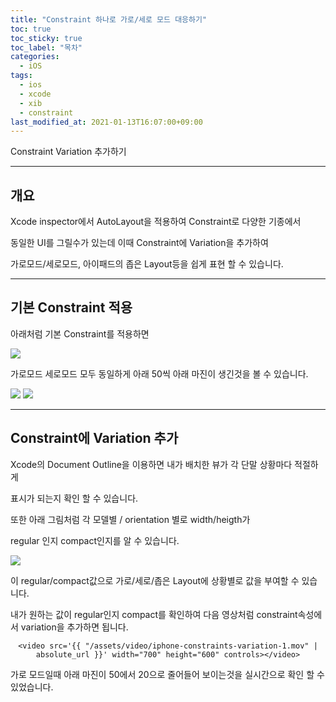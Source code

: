 ```yaml
---
title: "Constraint 하나로 가로/세로 모드 대응하기"
toc: true
toc_sticky: true
toc_label: "목차"
categories:
  - iOS
tags:
  - ios
  - xcode
  - xib
  - constraint
last_modified_at: 2021-01-13T16:07:00+09:00
---
```

Constraint Variation 추가하기

---

## 개요

Xcode inspector에서 AutoLayout을 적용하여 Constraint로 다양한 기종에서 

동일한 UI를 그릴수가 있는데 이때 Constraint에 Variation을 추가하여 

가로모드/세로모드, 아이패드의 좁은 Layout등을 쉽게 표현 할 수 있습니다.

---

## 기본 Constraint 적용

아래처럼 기본 Constraint를 적용하면 

<img src='{{ "/assets/images/ios/constraint/constraint_1.png" | absolute_url }}'>

가로모드 세로모드 모두 동일하게 아래 50씩 아래 마진이 생긴것을 볼 수 있습니다.

<img src='{{ "/assets/images/ios/constraint/constraint_2.png" | absolute_url }}'>

<img src='{{ "/assets/images/ios/constraint/constraint_3.png" | absolute_url }}'>

---

## Constraint에 Variation 추가

Xcode의 Document Outline을 이용하면 내가 배치한 뷰가 각 단말 상황마다 적절하게 

표시가 되는지 확인 할 수 있습니다.

또한 아래 그림처럼 각 모델별 / orientation 별로 width/heigth가 

regular 인지 compact인지를 알 수 있습니다.

<img src='{{ "/assets/images/ios/constraint/constraint_4.png" | absolute_url }}'>

이 regular/compact값으로 가로/세로/좁은 Layout에 상황별로 값을 부여할 수 있습니다.

내가 원하는 값이 regular인지 compact를 확인하여 다음 영상처럼 constraint속성에서 variation을 추가하면 됩니다.

<div style='text-align:center'>

    <video src='{{ "/assets/video/iphone-constraints-variation-1.mov" | absolute_url }}' width="700" height="600" controls></video>

</div>

가로 모드일때 아래 마진이 50에서 20으로 줄어들어 보이는것을 실시간으로 확인 할 수 있었습니다.